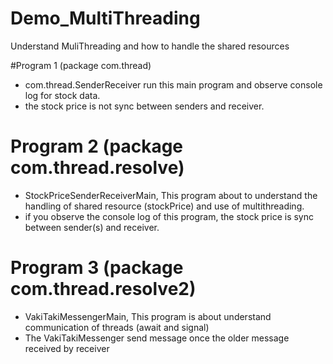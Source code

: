 # Demo_MultiThreading
Understand MuliThreading and how to handle the shared resources

#Program 1 (package com.thread)
*  com.thread.SenderReceiver run this main program and observe console log for stock data. 
*  the stock price is not sync between senders and receiver.

####
# Program 2 (package com.thread.resolve)
* StockPriceSenderReceiverMain, This  program about to understand  the handling of shared resource (stockPrice) and use of multithreading.
* if you observe the console log of this program, the stock price is sync between sender(s) and receiver.

###
# Program 3 (package com.thread.resolve2)
* VakiTakiMessengerMain, This program is about understand communication of threads (await and signal)
* The VakiTakiMessenger send message once the older message received by receiver
